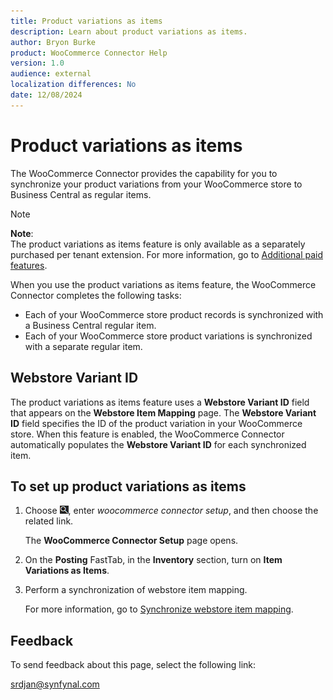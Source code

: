 ```yaml
---
title: Product variations as items
description: Learn about product variations as items.
author: Bryon Burke
product: WooCommerce Connector Help
version: 1.0
audience: external
localization differences: No
date: 12/08/2024
---
```


<!-- markdownlint-disable MD006 MD007 MD009 MD024 MD025 MD033 -->
<!--// cspell:ignore  markdownlint allowfullscreen keyframes webstore woocommerce -->

# Product variations as items

The WooCommerce Connector provides the capability for you to synchronize your product variations from your WooCommerce store to Business Central as regular items. 

> [!NOTE]
> <b>Note</b>:<br>The product variations as items feature is only available as a separately purchased per tenant extension. For more information, go to [Additional paid features](additional-paid-features.md).

When you use the product variations as items feature, the WooCommerce Connector completes the following tasks:

- Each of your WooCommerce store product records is synchronized with a Business Central regular item.
- Each of your WooCommerce store product variations is synchronized with a separate regular item.

## Webstore Variant ID

The product variations as items feature uses a <b>Webstore Variant ID</b> field that appears on the <b>Webstore Item Mapping</b> page. The <b>Webstore Variant ID</b> field specifies the ID of the product variation in your WooCommerce store. When this feature is enabled, the WooCommerce Connector automatically populates the <b>Webstore Variant ID</b> for each synchronized item.

## To set up product variations as items

1. Choose ![Lightbulb that opens the Tell Me feature.](media/ui-search/search_small.png "Tell me what you want to do"), enter <i>woocommerce connector setup</i>, and then choose the related link.

   The <b>WooCommerce Connector Setup</b> page opens.

1. On the <b>Posting</b> FastTab, in the <b>Inventory</b> section, turn on <b>Item Variations as Items</b>.

1. Perform a synchronization of webstore item mapping. 

   For more information, go to [Synchronize webstore item mapping](synchronize-webstore-item-mapping.md).

## Feedback

To send feedback about this page, select the following link:

[srdjan@synfynal.com](mailto:srdjan@synfynal.com?subject=Documentation%20Feedback%20Product%20Docs:%20product-variations-as-items)
